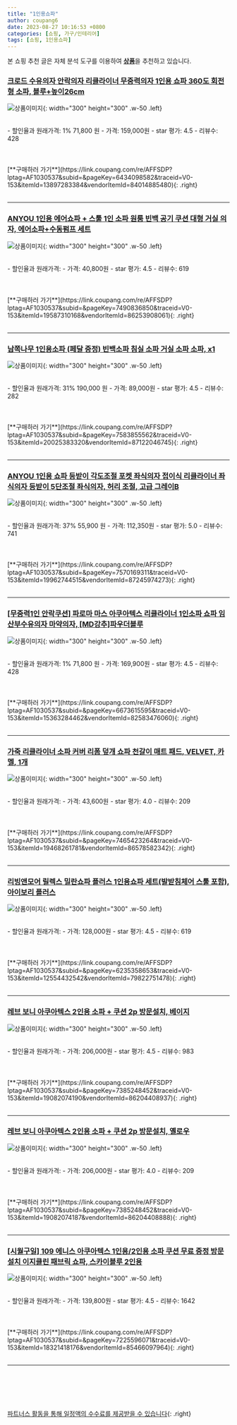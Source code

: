 ```yaml
---
title: "1인용쇼파"
author: coupang6
date: 2023-08-27 10:16:53 +0800
categories: [쇼핑, 가구/인테리어]
tags: [쇼핑, 1인용쇼파]
---
```


본 쇼핑 추천 글은 자체 분석 도구를 이용하여 [**상품**](https://link.coupang.com/a/bao1ui)을 추천하고 있습니다.

### [크로드 수유의자 안락의자 리클라이너 무중력의자 1인용 쇼파 360도 회전형 소파, 블루+높이26cm](https://link.coupang.com/re/AFFSDP?lptag=AF1030537&subid=&pageKey=6434098582&traceid=V0-153&itemId=13897283384&vendorItemId=84014885480)

![상품이미지](https://thumbnail9.coupangcdn.com/thumbnails/remote/230x230ex/image/vendor_inventory/469e/fd37a078043034e96edf851bc338b0d2e946a9acac8b0ee570fad45c4b88.jpg){: width="300" height="300" .w-50 .left}


<br>
- 할인율과 원래가격: 1%  71,800   원
- 가격: 159,000원
- star 평가: 4.5
- 리뷰수: 428
<br>
<br>
<br>
<br>
[**구매하러 가기**](https://link.coupang.com/re/AFFSDP?lptag=AF1030537&subid=&pageKey=6434098582&traceid=V0-153&itemId=13897283384&vendorItemId=84014885480){: .right}
<br>
<br>

---

### [ANYOU 1인용 에어쇼파 + 스툴 1인 소파 원룸 빈백 공기 쿠션 대형 거실 의자, 에어소파+수동펌프 세트](https://link.coupang.com/re/AFFSDP?lptag=AF1030537&subid=&pageKey=7490836850&traceid=V0-153&itemId=19587310168&vendorItemId=86253908061)

![상품이미지](https://thumbnail6.coupangcdn.com/thumbnails/remote/230x230ex/image/vendor_inventory/7cf7/558dd4c3eebe709e42ae10442b15d503ed46e8b0c183bd38d9e525aeb9ac.jpg){: width="300" height="300" .w-50 .left}


<br>
- 할인율과 원래가격: 
- 가격: 40,800원
- star 평가: 4.5
- 리뷰수: 619
<br>
<br>
<br>
<br>
[**구매하러 가기**](https://link.coupang.com/re/AFFSDP?lptag=AF1030537&subid=&pageKey=7490836850&traceid=V0-153&itemId=19587310168&vendorItemId=86253908061){: .right}
<br>
<br>

---

### [남쪽나무 1인용소파 (페달 증정) 빈백소파 침실 소파 거실 소파 소파, x1](https://link.coupang.com/re/AFFSDP?lptag=AF1030537&subid=&pageKey=7583855562&traceid=V0-153&itemId=20025383320&vendorItemId=87122046745)

![상품이미지](https://thumbnail8.coupangcdn.com/thumbnails/remote/230x230ex/image/vendor_inventory/5753/f7e227c4d811c109148d2a1bb070696044598560264aa98aaa470c0a30c6.jpg){: width="300" height="300" .w-50 .left}


<br>
- 할인율과 원래가격: 31%  190,000   원
- 가격: 89,000원
- star 평가: 4.5
- 리뷰수: 282
<br>
<br>
<br>
<br>
[**구매하러 가기**](https://link.coupang.com/re/AFFSDP?lptag=AF1030537&subid=&pageKey=7583855562&traceid=V0-153&itemId=20025383320&vendorItemId=87122046745){: .right}
<br>
<br>

---

### [ANYOU 1인용 쇼파 등받이 각도조절 포켓 좌식의자 접이식 리클라이너 좌식의자 등받이 5단조절 좌식의자, 허리 조절, 고급 그레이B](https://link.coupang.com/re/AFFSDP?lptag=AF1030537&subid=&pageKey=7570169311&traceid=V0-153&itemId=19962744515&vendorItemId=87245974273)

![상품이미지](https://thumbnail9.coupangcdn.com/thumbnails/remote/230x230ex/image/vendor_inventory/82ae/57659882d6d9210ce033c194ca3e05055113332079df694ef338392fb584.jpg){: width="300" height="300" .w-50 .left}


<br>
- 할인율과 원래가격: 37%  55,900   원
- 가격: 112,350원
- star 평가: 5.0
- 리뷰수: 741
<br>
<br>
<br>
<br>
[**구매하러 가기**](https://link.coupang.com/re/AFFSDP?lptag=AF1030537&subid=&pageKey=7570169311&traceid=V0-153&itemId=19962744515&vendorItemId=87245974273){: .right}
<br>
<br>

---

### [[무중력1인 안락쿠션] 파로마 마스 아쿠아텍스 리클라이너 1인소파 쇼파 임산부수유의자 마약의자, [MD강추]파우더블루](https://link.coupang.com/re/AFFSDP?lptag=AF1030537&subid=&pageKey=6673615595&traceid=V0-153&itemId=15363284462&vendorItemId=82583476060)

![상품이미지](https://thumbnail7.coupangcdn.com/thumbnails/remote/230x230ex/image/vendor_inventory/a48d/c044d788c2894f6908ab3ec8acee8a18a49ffaf90989ab04faba0d859aa8.jpg){: width="300" height="300" .w-50 .left}


<br>
- 할인율과 원래가격: 1%  71,800   원
- 가격: 169,900원
- star 평가: 4.5
- 리뷰수: 428
<br>
<br>
<br>
<br>
[**구매하러 가기**](https://link.coupang.com/re/AFFSDP?lptag=AF1030537&subid=&pageKey=6673615595&traceid=V0-153&itemId=15363284462&vendorItemId=82583476060){: .right}
<br>
<br>

---

### [가죽 리클라이너 소파 커버 리폼 덮개 쇼파 천갈이 매트 패드, VELVET, 카멜, 1개](https://link.coupang.com/re/AFFSDP?lptag=AF1030537&subid=&pageKey=7465423264&traceid=V0-153&itemId=19468261781&vendorItemId=86578582342)

![상품이미지](https://thumbnail10.coupangcdn.com/thumbnails/remote/230x230ex/image/vendor_inventory/446c/0e1b016dbb0be5dbe3b67f2c4a6bd89af00169e00629c2524bc13bf44716.jpg){: width="300" height="300" .w-50 .left}


<br>
- 할인율과 원래가격: 
- 가격: 43,600원
- star 평가: 4.0
- 리뷰수: 209
<br>
<br>
<br>
<br>
[**구매하러 가기**](https://link.coupang.com/re/AFFSDP?lptag=AF1030537&subid=&pageKey=7465423264&traceid=V0-153&itemId=19468261781&vendorItemId=86578582342){: .right}
<br>
<br>

---

### [리빙앤모어 릴렉스 밀란쇼파 플러스 1인용쇼파 세트(발받침체어 스툴 포함), 아이보리 플러스](https://link.coupang.com/re/AFFSDP?lptag=AF1030537&subid=&pageKey=6235358653&traceid=V0-153&itemId=12554432542&vendorItemId=79822751478)

![상품이미지](https://thumbnail7.coupangcdn.com/thumbnails/remote/230x230ex/image/vendor_inventory/4b29/1e1046bb6d17fa41783d3c2ce627f405dd6eeb8d49d2c3158ca6c8db7105.jpg){: width="300" height="300" .w-50 .left}


<br>
- 할인율과 원래가격: 
- 가격: 128,000원
- star 평가: 4.5
- 리뷰수: 619
<br>
<br>
<br>
<br>
[**구매하러 가기**](https://link.coupang.com/re/AFFSDP?lptag=AF1030537&subid=&pageKey=6235358653&traceid=V0-153&itemId=12554432542&vendorItemId=79822751478){: .right}
<br>
<br>

---

### [레브 보니 아쿠아텍스 2인용 소파 + 쿠션 2p 방문설치, 베이지](https://link.coupang.com/re/AFFSDP?lptag=AF1030537&subid=&pageKey=7385248452&traceid=V0-153&itemId=19082074190&vendorItemId=86204408937)

![상품이미지](https://thumbnail6.coupangcdn.com/thumbnails/remote/230x230ex/image/rs_quotation_api/9i0s2awr/3f1bda4a701249228176ef91a43befaa.jpg){: width="300" height="300" .w-50 .left}


<br>
- 할인율과 원래가격: 
- 가격: 206,000원
- star 평가: 4.5
- 리뷰수: 983
<br>
<br>
<br>
<br>
[**구매하러 가기**](https://link.coupang.com/re/AFFSDP?lptag=AF1030537&subid=&pageKey=7385248452&traceid=V0-153&itemId=19082074190&vendorItemId=86204408937){: .right}
<br>
<br>

---

### [레브 보니 아쿠아텍스 2인용 소파 + 쿠션 2p 방문설치, 옐로우](https://link.coupang.com/re/AFFSDP?lptag=AF1030537&subid=&pageKey=7385248452&traceid=V0-153&itemId=19082074187&vendorItemId=86204408888)

![상품이미지](https://thumbnail9.coupangcdn.com/thumbnails/remote/230x230ex/image/rs_quotation_api/ecxz1aiz/5dae29b08fe74304849f577fa51d93de.jpg){: width="300" height="300" .w-50 .left}


<br>
- 할인율과 원래가격: 
- 가격: 206,000원
- star 평가: 4.0
- 리뷰수: 209
<br>
<br>
<br>
<br>
[**구매하러 가기**](https://link.coupang.com/re/AFFSDP?lptag=AF1030537&subid=&pageKey=7385248452&traceid=V0-153&itemId=19082074187&vendorItemId=86204408888){: .right}
<br>
<br>

---

### [[시월구일] 109 에니스 아쿠아텍스 1인용/2인용 소파 쿠션 무료 증정 방문설치 이지클린 패브릭 쇼파, 스카이블루 2인용](https://link.coupang.com/re/AFFSDP?lptag=AF1030537&subid=&pageKey=7225596071&traceid=V0-153&itemId=18321418176&vendorItemId=85466097964)

![상품이미지](https://thumbnail7.coupangcdn.com/thumbnails/remote/230x230ex/image/vendor_inventory/225b/539d36d64950bd4ab085924897c482782f9b15df6cd0e6245b59f528413b.jpg){: width="300" height="300" .w-50 .left}


<br>
- 할인율과 원래가격: 
- 가격: 139,800원
- star 평가: 4.5
- 리뷰수: 1642
<br>
<br>
<br>
<br>
[**구매하러 가기**](https://link.coupang.com/re/AFFSDP?lptag=AF1030537&subid=&pageKey=7225596071&traceid=V0-153&itemId=18321418176&vendorItemId=85466097964){: .right}
<br>
<br>

---
<br><br><br><br><br> [파트너스 활동을 통해 일정액의 수수료를 제공받을 수 있습니다](https://link.coupang.com/a/bao1ui){: .right}